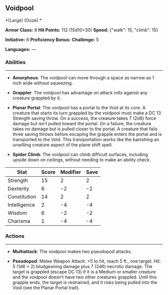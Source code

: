 ## Voidpool
*(Large) (Ooze) *

**Armor Class:** 8
**Hit Points:** 112 (15d10+30)
**Speed:** {"walk": 15, "climb": 15}

**Initiative:** 6
**Proficiency Bonus:**
**Challenge:** 5

**Languages:** —

### Abilities
 --- 
- **Amorphous**: The voidpool can move through a space as narrow as 1 inch wide without squeezing.

- **Grappler**: The voidpool has advantage on attack rolls against any creature grappled by it.

- **Planar Portal**: The voidpool has a portal to the Void at its core. A creature that starts its turn grappled by the voidpool must make a DC 13 Strength saving throw. On a success, the creature takes 7 (2d6) force damage but isn’t pulled toward the portal. On a failure, the creature takes no damage but is pulled closer to the portal. A creature that fails three saving throws before escaping the grapple enters the portal and is transported to the Void. This transportation works like the banishing an unwilling creature aspect of the plane shift spell.

- **Spider Climb**: The voidpool can climb difficult surfaces, including upside down on ceilings, without needing to make an ability check.



| Stat | Score | Modifier | Save |
| ---- | ---- | ---- | ---- |
| Strength | 15 | 2 | 2 |
| Dexterity | 6 | -2 | -2 |
| Constitution | 14 | 2 | 2 |
| Intelligence | 2 | -4 | -4 |
| Wisdom | 6 | -2 | -2 |
| Charisma | 1 | -4 | -4 |

### Actions
 --- 
- **Multiattack**: The voidpool makes two pseudopod attacks.

- **Pseudopod**: Melee Weapon Attack: +5 to hit, reach 5 ft., one target. Hit: 5 (1d6 + 2) bludgeoning damage plus 7 (2d6) necrotic damage. The target is grappled (escape DC 13) if it is a Medium or smaller creature and the voidpool doesn’t have two other creatures grappled. Until this grapple ends, the target is restrained, and it risks being pulled into the Void (see the Planar Portal trait).

